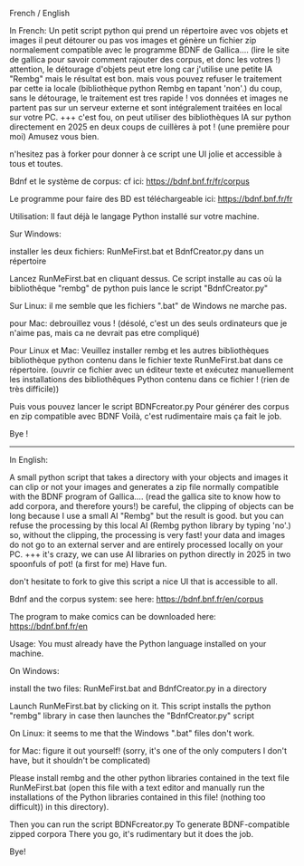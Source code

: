 French / English

In French:
Un petit script python qui prend un répertoire avec vos objets et images
il peut détourer ou pas vos images et génère un fichier zip normalement compatible avec le programme BDNF de Gallica....
(lire le site de gallica pour savoir comment rajouter des corpus, et donc les votres !)
attention, le détourage d'objets peut etre long car j'utilise une petite IA "Rembg" mais le résultat est bon.
mais vous pouvez refuser le traitement par cette ia locale (bibliothèque python Rembg en tapant 'non'.)
du coup, sans le détourage, le traitement est tres rapide !
vos données et images ne partent pas sur un serveur externe et sont intégralement traitées en local sur votre PC. +++
c'est fou, on peut utiliser des bibliothèques IA sur python directement en 2025 en deux coups de cuillères à pot !
(une première pour moi)
Amusez vous bien.

n'hesitez pas à forker pour donner à ce script une UI jolie et accessible à tous et toutes.

Bdnf et le système de corpus: cf ici: https://bdnf.bnf.fr/fr/corpus

Le programme pour faire des BD est téléchargeable ici:
https://bdnf.bnf.fr/fr

Utilisation:
Il faut déjà le langage Python installé sur votre machine.


Sur Windows:

installer les deux fichiers:
RunMeFirst.bat
et
BdnfCreator.py
dans un répertoire

Lancez RunMeFirst.bat en cliquant dessus.
Ce script installe au cas où la bibliothêque "rembg" de python puis lance le script "BdnfCreator.py"


Sur Linux:
il me semble que les fichiers ".bat" de Windows ne marche pas.

pour Mac:
debrouillez vous !
(désolé, c'est un des seuls ordinateurs que je n'aime pas, mais ca ne devrait pas etre compliqué)

Pour Linux et Mac:
Veuillez installer rembg et les autres bibliothèques bibliothèque python contenu dans le fichier texte RunMeFirst.bat dans ce répertoire.
(ouvrir ce fichier avec un éditeur texte et exécutez manuellement les installations des bibliothêques Python contenu dans ce fichier ! (rien de très difficile))


Puis vous pouvez lancer le script
BDNFcreator.py
Pour générer des corpus en zip compatible avec BDNF
Voilà, c'est rudimentaire mais ça fait le job.

Bye !

-----

In English:

A small python script that takes a directory with your objects and images
it can clip or not your images and generates a zip file normally compatible with the BDNF program of Gallica....
(read the gallica site to know how to add corpora, and therefore yours!)
be careful, the clipping of objects can be long because I use a small AI "Rembg" but the result is good.
but you can refuse the processing by this local AI (Rembg python library by typing 'no'.)
so, without the clipping, the processing is very fast!
your data and images do not go to an external server and are entirely processed locally on your PC. +++
it's crazy, we can use AI libraries on python directly in 2025 in two spoonfuls of pot!
(a first for me)
Have fun.

don't hesitate to fork to give this script a nice UI that is accessible to all.

Bdnf and the corpus system: see here: https://bdnf.bnf.fr/en/corpus

The program to make comics can be downloaded here:
https://bdnf.bnf.fr/en

Usage:
You must already have the Python language installed on your machine.

On Windows:

install the two files:
RunMeFirst.bat
and
BdnfCreator.py
in a directory

Launch RunMeFirst.bat by clicking on it.
This script installs the python "rembg" library in case then launches the "BdnfCreator.py" script

On Linux:
it seems to me that the Windows ".bat" files don't work.

for Mac:
figure it out yourself!
(sorry, it's one of the only computers I don't have, but it shouldn't be complicated)

Please install rembg and the other python libraries contained in the text file RunMeFirst.bat
(open this file with a text editor and manually run the installations of the Python libraries contained in this file! (nothing too difficult)) in this directory).

Then you can run the script
BDNFcreator.py
To generate BDNF-compatible zipped corpora
There you go, it's rudimentary but it does the job.

Bye!
